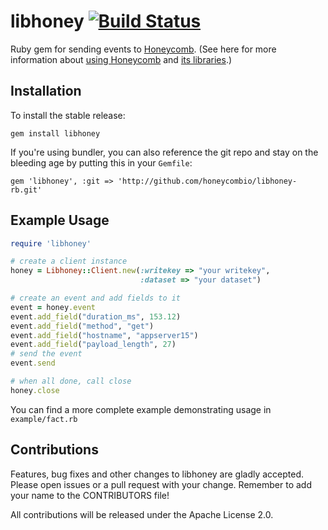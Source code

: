 # libhoney [![Build Status](https://travis-ci.org/honeycombio/libhoney-rb.svg?branch=master)](https://travis-ci.org/honeycombio/libhoney-rb)

Ruby gem for sending events to [Honeycomb](https://honeycomb.io). (See here for more information about [using Honeycomb](https://honeycomb.io/intro/) and [its libraries](https://honeycomb.io/docs/send-data/sdks).)

## Installation

To install the stable release:

```
gem install libhoney
```

If you're using bundler, you can also reference the git repo and stay on the bleeding age by putting this in your `Gemfile`:

```
gem 'libhoney', :git => 'http://github.com/honeycombio/libhoney-rb.git'
```

## Example Usage
```ruby
require 'libhoney'

# create a client instance
honey = Libhoney::Client.new(:writekey => "your writekey",
                             :dataset => "your dataset")

# create an event and add fields to it
event = honey.event
event.add_field("duration_ms", 153.12)
event.add_field("method", "get")
event.add_field("hostname", "appserver15")
event.add_field("payload_length", 27)
# send the event
event.send

# when all done, call close
honey.close
```

You can find a more complete example demonstrating usage in `example/fact.rb`

## Contributions

Features, bug fixes and other changes to libhoney are gladly accepted. Please
open issues or a pull request with your change. Remember to add your name to the
CONTRIBUTORS file!

All contributions will be released under the Apache License 2.0.

